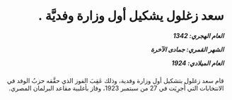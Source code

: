 <h1 dir="rtl">سعد زغلول يشكيل أول وزارة وفديَّة .</h1>

<h5 dir="rtl">العام الهجري:  1342

الشهر القمري: جمادى الآخرة

العام الميلادي: 1924</h5>

<p dir="rtl">قام سعد زغلول بتشكيل أول وزارة وفدية، وذلك عَقِبَ الفوز الذي حقَّقه حزبُ الوفد في الانتخابات التي أُجرِيَت في 27 من سبتمبر 1923، وفاز بأغلبية مقاعد البرلمان المصري.</p></br>
